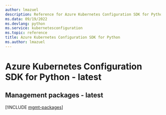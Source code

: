 ```yaml
---
author: lmazuel
description: Reference for Azure Kubernetes Configuration SDK for Python
ms.data: 09/19/2022
ms.devlang: python
ms.service: kubernetesconfiguration
ms.topic: reference
title: Azure Kubernetes Configuration SDK for Python
ms.author: lmazuel
---
```

# Azure Kubernetes Configuration SDK for Python - latest

## Management packages - latest
[!INCLUDE [mgmt-packages](kubernetes-configuration-mgmt-index.md)]
